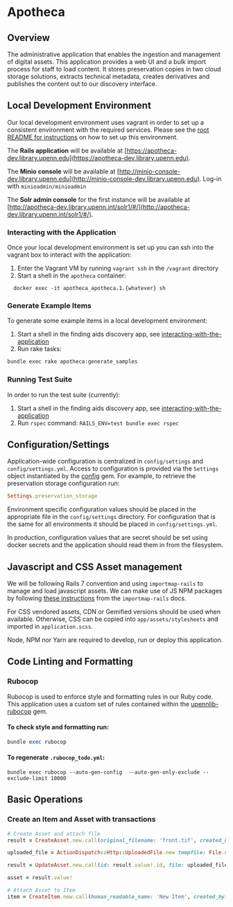 # Apotheca

## Overview
The administrative application that enables the ingestion and management of digital assets. This application provides a web UI and a bulk import process for staff to load content. It stores preservation copies in two cloud storage solutions, extracts technical metadata, creates derivatives and publishes the content out to our discovery interface.

## Local Development Environment

Our local development environment uses vagrant in order to set up a consistent environment with the required services. Please see the [root README for instructions](../README.md#development)  on how to set up this environment.

The **Rails application** will be available at [https://apotheca-dev.library.upenn.edu](https://apotheca-dev.library.upenn.edu).

The **Minio console** will be available at [http://minio-console-dev.library.upenn.edu](http://minio-console-dev.library.upenn.edu). Log-in with `minioadmin/minioadmin`

The **Solr admin console** for the first instance will be available at [http://apotheca-dev.library.upenn.int/solr1/#/](http://apotheca-dev.library.upenn.int/solr1/#/).

### Interacting with the Application

Once your local development environment is set up you can ssh into the vagrant box to interact with the application:

1. Enter the Vagrant VM by running `vagrant ssh` in the `/vagrant` directory
2. Start a shell in the `apotheca` container:
```
  docker exec -it apotheca_apotheca.1.{whatever} sh
```

### Generate Example Items

To generate some example items in a local development environment:

1. Start a shell in the finding aids discovery app, see [interacting-with-the-application](#interacting-with-the-application)
2. Run rake tasks:
```bash
bundle exec rake apotheca:generate_samples
```

### Running Test Suite

In order to run the test suite (currently):

1. Start a shell in the finding aids discovery app, see [interacting-with-the-application](#interacting-with-the-application)
2. Run `rspec` command: `RAILS_ENV=test bundle exec rspec`

## Configuration/Settings
Application-wide configuration is centralized in `config/settings` and `config/settings.yml`. Access to configuration is provided via the `Settings` object instantiated by the [config](https://github.com/rubyconfig/config) gem. For example, to retrieve the preservation storage configuration run:

```ruby
Settings.preservation_storage
```

Environment specific configuration values should be placed in the appropriate file in the `config/settings` directory. For configuration that is the same for all environments it should be placed in `config/settings.yml`.

In production, configuration values that are secret should be set using docker secrets and the application should read them in from the filesystem.

## Javascript and CSS Asset management
We will be following Rails 7 convention and using `importmap-rails` to manage and load javascript assets. We can make use of JS NPM packages by following [these instructions](https://github.com/rails/importmap-rails#using-npm-packages-via-javascript-cdns) from the `importmap-rails` docs.

For CSS vendored assets, CDN or Gemified versions should be used when available. Otherwise, CSS can be copied into `app/assets/stylesheets` and imported in `application.scss`.

Node, NPM nor Yarn are required to develop, run or deploy this application.

## Code Linting and Formatting
### Rubocop
Rubocop is used to enforce style and formatting rules in our Ruby code. This application uses a custom set of rules contained within the [upennlib-rubocop](https://gitlab.library.upenn.edu/cgalarza/upennlib-rubocop) gem.

#### To check style and formatting run:
```ruby
bundle exec rubocop
```

#### To regenerate `.rubocop_todo.yml`:
```shell
bundle exec rubocop --auto-gen-config  --auto-gen-only-exclude --exclude-limit 10000
```

## Basic Operations
### Create an Item and Asset with transactions

```ruby
# Create Asset and attach file
result = CreateAsset.new.call(original_filename: 'front.tif', created_by: 'admin@library.upenn.edu')

uploaded_file = ActionDispatch::Http::UploadedFile.new tempfile: File.new(Rails.root.join('spec', 'fixtures', 'files', 'trade_card', 'original', 'front.tif')), filename: 'front.tif', type: 'image/tiff'

result = UpdateAsset.new.call(id: result.value!.id, file: uploaded_file, updated_by: 'admin@library.upenn.edu')

asset = result.value!

# Attach Asset to Item
item = CreateItem.new.call(human_readable_name: 'New Item', created_by: 'admin@library.upenn.edu', descriptive_metadata: { title: ['Best Item'] }, structural_metadata: { arranged_asset_ids: [asset.id]}, asset_ids: [asset.id])
```
